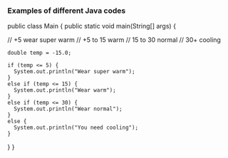 ### Examples of different Java codes

public class Main {
  public static void main(String[] args) {

   // +5 wear super warm 
    // +5 to 15 warm
    // 15 to 30 normal 
    // 30+ cooling 
    
    double temp = -15.0;

    if (temp <= 5) {
      System.out.println("Wear super warm");
    }
    else if (temp <= 15) {
      System.out.println("Wear warm");
    }
    else if (temp <= 30) {
      System.out.println("Wear normal");
    }
    else {
      System.out.println("You need cooling");
    }
}
}
